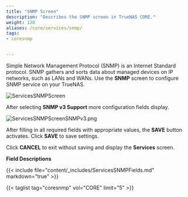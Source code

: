```yaml
---
title: "SNMP Screen"
description: "Describes the SNMP screen in TrueNAS CORE."
weight: 120
aliases: /core/services/snmp/
tags:
- coresnmp


---
```


Simple Network Management Protocol (SNMP) is an Internet Standard protocol. SNMP gathers and sorts data about managed devices on IP networks, such as LANs and WANs. Use the **SNMP** screen to configure SNMP service on your TrueNAS.

![ServicesSNMPScreen](/images/CORE/Services/ServicesSNMPScreen.png "SNMP Service Options")

After selecting **SNMP v3 Support** more configuration fields display.

![ServicesSNMPScreenSNMPv3.png](/images/CORE/Services/ServicesSNMPScreenSNMPv3.png "SNMP Screen SNMPv3")

After filling in all required fields with appropriate values, the **SAVE** button activates. Click **SAVE** to save settings. 

Click **CANCEL** to exit without saving and display the **Services** screen.

**Field Descriptions**

{{< include file="content/_includes/ServicesSNMPFields.md" markdown="true" >}}

{{< taglist tag="coresnmp" vol="CORE" limit="5" >}}
